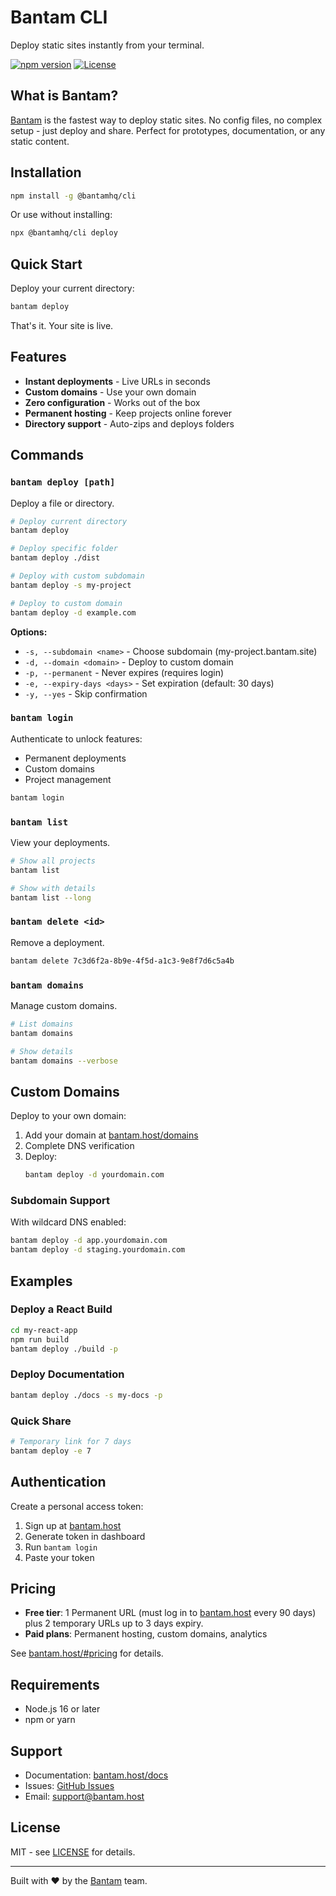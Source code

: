 # Bantam CLI

Deploy static sites instantly from your terminal.

[![npm version](https://img.shields.io/npm/v/@bantamhq/cli.svg)](https://www.npmjs.com/package/@bantamhq/cli)
[![License](https://img.shields.io/npm/l/@bantamhq/cli.svg)](https://github.com/ryanchmelir/bantam-cli/blob/main/LICENSE)

## What is Bantam?

[Bantam](https://bantam.host) is the fastest way to deploy static sites. No config files, no complex setup - just deploy and share. Perfect for prototypes, documentation, or any static content.

## Installation

```bash
npm install -g @bantamhq/cli
```

Or use without installing:
```bash
npx @bantamhq/cli deploy
```

## Quick Start

Deploy your current directory:
```bash
bantam deploy
```

That's it. Your site is live.

## Features

- **Instant deployments** - Live URLs in seconds
- **Custom domains** - Use your own domain
- **Zero configuration** - Works out of the box
- **Permanent hosting** - Keep projects online forever
- **Directory support** - Auto-zips and deploys folders

## Commands

### `bantam deploy [path]`

Deploy a file or directory.

```bash
# Deploy current directory
bantam deploy

# Deploy specific folder
bantam deploy ./dist

# Deploy with custom subdomain
bantam deploy -s my-project

# Deploy to custom domain
bantam deploy -d example.com
```

**Options:**
- `-s, --subdomain <name>` - Choose subdomain (my-project.bantam.site)
- `-d, --domain <domain>` - Deploy to custom domain
- `-p, --permanent` - Never expires (requires login)
- `-e, --expiry-days <days>` - Set expiration (default: 30 days)
- `-y, --yes` - Skip confirmation

### `bantam login`

Authenticate to unlock features:
- Permanent deployments
- Custom domains
- Project management

```bash
bantam login
```

### `bantam list`

View your deployments.

```bash
# Show all projects
bantam list

# Show with details
bantam list --long
```

### `bantam delete <id>`

Remove a deployment.

```bash
bantam delete 7c3d6f2a-8b9e-4f5d-a1c3-9e8f7d6c5a4b
```

### `bantam domains`

Manage custom domains.

```bash
# List domains
bantam domains

# Show details
bantam domains --verbose
```

## Custom Domains

Deploy to your own domain:

1. Add your domain at [bantam.host/domains](https://bantam.host/domains)
2. Complete DNS verification
3. Deploy:
   ```bash
   bantam deploy -d yourdomain.com
   ```

### Subdomain Support

With wildcard DNS enabled:
```bash
bantam deploy -d app.yourdomain.com
bantam deploy -d staging.yourdomain.com
```

## Examples

### Deploy a React Build

```bash
cd my-react-app
npm run build
bantam deploy ./build -p
```

### Deploy Documentation

```bash
bantam deploy ./docs -s my-docs -p
```

### Quick Share

```bash
# Temporary link for 7 days
bantam deploy -e 7
```

## Authentication

Create a personal access token:

1. Sign up at [bantam.host](https://bantam.host)
2. Generate token in dashboard
3. Run `bantam login`
4. Paste your token

## Pricing

- **Free tier**: 1 Permanent URL (must log in to [bantam.host](https://bantam.host) every 90 days) plus 2 temporary URLs up to 3 days expiry.
- **Paid plans**: Permanent hosting, custom domains, analytics

See [bantam.host/#pricing](https://bantam.host/#pricing) for details.

## Requirements

- Node.js 16 or later
- npm or yarn

## Support

- Documentation: [bantam.host/docs](https://bantam.host/docs)
- Issues: [GitHub Issues](https://github.com/ryanchmelir/bantam-cli/issues)
- Email: support@bantam.host

## License

MIT - see [LICENSE](LICENSE) for details.

---

Built with ❤️ by the [Bantam](https://bantam.host) team.

